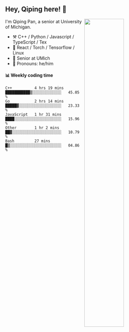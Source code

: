 

## Hey, Qiping here! :wave:

[<img align="right" width="50%" src="https://github-readme-stats.vercel.app/api?username=ppppqp&theme=dark&show_icons=true">](https://metrics.lecoq.io/ppppqp?template=classic)


I'm Qiping Pan, a senior at University of Michigan.

-   :hammer_and_pick: C++ / Python / Javascript / TypeScript / Tex
-   :pencil: React / Torch / Tensorflow / Linux 
-   :seedling: Senior at UMich
-   :man: Pronouns: he/him



#### :bar_chart: Weekly coding time

<!--START_SECTION:waka-->
```text
C++          4 hrs 19 mins   ███████████▒░░░░░░░░░░░░░   45.05 % 
Go           2 hrs 14 mins   █████▓░░░░░░░░░░░░░░░░░░░   23.33 % 
JavaScript   1 hr 31 mins    ████░░░░░░░░░░░░░░░░░░░░░   15.96 % 
Other        1 hr 2 mins     ██▓░░░░░░░░░░░░░░░░░░░░░░   10.79 % 
Bash         27 mins         █▒░░░░░░░░░░░░░░░░░░░░░░░   04.86 % 
```
<!--END_SECTION:waka-->
